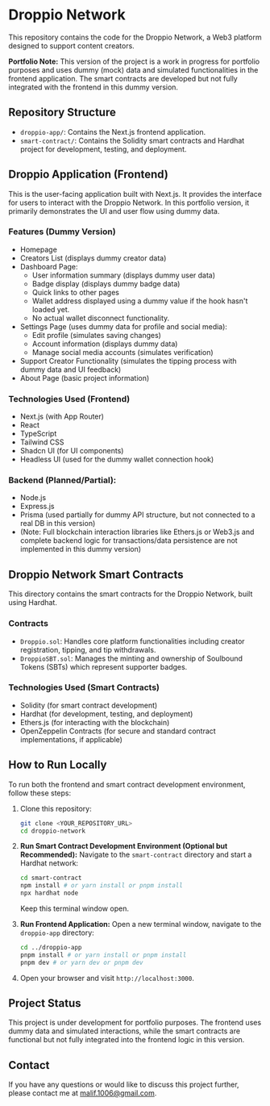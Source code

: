 # Droppio Network

This repository contains the code for the Droppio Network, a Web3 platform designed to support content creators.

**Portfolio Note:** This version of the project is a work in progress for portfolio purposes and uses dummy (mock) data and simulated functionalities in the frontend application. The smart contracts are developed but not fully integrated with the frontend in this dummy version.

## Repository Structure

- `droppio-app/`: Contains the Next.js frontend application.
- `smart-contract/`: Contains the Solidity smart contracts and Hardhat project for development, testing, and deployment.

## Droppio Application (Frontend)

This is the user-facing application built with Next.js. It provides the interface for users to interact with the Droppio Network. In this portfolio version, it primarily demonstrates the UI and user flow using dummy data.

### Features (Dummy Version)

- Homepage
- Creators List (displays dummy creator data)
- Dashboard Page:
  - User information summary (displays dummy user data)
  - Badge display (displays dummy badge data)
  - Quick links to other pages
  - Wallet address displayed using a dummy value if the hook hasn't loaded yet.
  - No actual wallet disconnect functionality.
- Settings Page (uses dummy data for profile and social media):
  - Edit profile (simulates saving changes)
  - Account information (displays dummy data)
  - Manage social media accounts (simulates verification)
- Support Creator Functionality (simulates the tipping process with dummy data and UI feedback)
- About Page (basic project information)

### Technologies Used (Frontend)

- Next.js (with App Router)
- React
- TypeScript
- Tailwind CSS
- Shadcn UI (for UI components)
- Headless UI (used for the dummy wallet connection hook)

### Backend (Planned/Partial):

- Node.js
- Express.js
- Prisma (used partially for dummy API structure, but not connected to a real DB in this version)
- (Note: Full blockchain interaction libraries like Ethers.js or Web3.js and complete backend logic for transactions/data persistence are not implemented in this dummy version)

## Droppio Network Smart Contracts

This directory contains the smart contracts for the Droppio Network, built using Hardhat.

### Contracts

- `Droppio.sol`: Handles core platform functionalities including creator registration, tipping, and tip withdrawals.
- `DroppioSBT.sol`: Manages the minting and ownership of Soulbound Tokens (SBTs) which represent supporter badges.

### Technologies Used (Smart Contracts)

- Solidity (for smart contract development)
- Hardhat (for development, testing, and deployment)
- Ethers.js (for interacting with the blockchain)
- OpenZeppelin Contracts (for secure and standard contract implementations, if applicable)

## How to Run Locally

To run both the frontend and smart contract development environment, follow these steps:

1.  Clone this repository:
    ```bash
    git clone <YOUR_REPOSITORY_URL>
    cd droppio-network
    ```

2.  **Run Smart Contract Development Environment (Optional but Recommended):**
    Navigate to the `smart-contract` directory and start a Hardhat network:
    ```bash
    cd smart-contract
    npm install # or yarn install or pnpm install
    npx hardhat node
    ```
    Keep this terminal window open.

3.  **Run Frontend Application:**
    Open a new terminal window, navigate to the `droppio-app` directory:
    ```bash
    cd ../droppio-app
    pnpm install # or yarn install or pnpm install
    pnpm dev # or yarn dev or pnpm dev
    ```

4.  Open your browser and visit `http://localhost:3000`.

## Project Status

This project is under development for portfolio purposes. The frontend uses dummy data and simulated interactions, while the smart contracts are functional but not fully integrated into the frontend logic in this version.

## Contact

If you have any questions or would like to discuss this project further, please contact me at malif.1006@gmail.com. 
